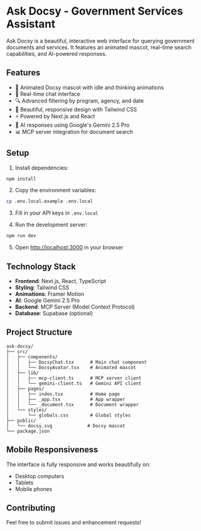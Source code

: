 # Ask Docsy - Government Services Assistant

Ask Docsy is a beautiful, interactive web interface for querying government documents and services. It features an animated mascot, real-time search capabilities, and AI-powered responses.

## Features

- 🤖 Animated Docsy mascot with idle and thinking animations
- 💬 Real-time chat interface
- 🔍 Advanced filtering by program, agency, and date
- 🎨 Beautiful, responsive design with Tailwind CSS
- ⚡ Powered by Next.js and React
- 🧠 AI responses using Google's Gemini 2.5 Pro
- 📊 MCP server integration for document search

## Setup

1. Install dependencies:
```bash
npm install
```

2. Copy the environment variables:
```bash
cp .env.local.example .env.local
```

3. Fill in your API keys in `.env.local`

4. Run the development server:
```bash
npm run dev
```

5. Open [http://localhost:3000](http://localhost:3000) in your browser

## Technology Stack

- **Frontend**: Next.js, React, TypeScript
- **Styling**: Tailwind CSS
- **Animations**: Framer Motion
- **AI**: Google Gemini 2.5 Pro
- **Backend**: MCP Server (Model Context Protocol)
- **Database**: Supabase (optional)

## Project Structure

```
ask-docsy/
├── src/
│   ├── components/
│   │   ├── DocsyChat.tsx      # Main chat component
│   │   └── DocsyAvatar.tsx    # Animated mascot
│   ├── lib/
│   │   ├── mcp-client.ts      # MCP server client
│   │   └── gemini-client.ts   # Gemini API client
│   ├── pages/
│   │   ├── index.tsx          # Home page
│   │   ├── _app.tsx           # App wrapper
│   │   └── _document.tsx      # Document wrapper
│   └── styles/
│       └── globals.css        # Global styles
├── public/
│   └── docsy.svg             # Docsy mascot
└── package.json
```

## Mobile Responsiveness

The interface is fully responsive and works beautifully on:
- Desktop computers
- Tablets
- Mobile phones

## Contributing

Feel free to submit issues and enhancement requests!
